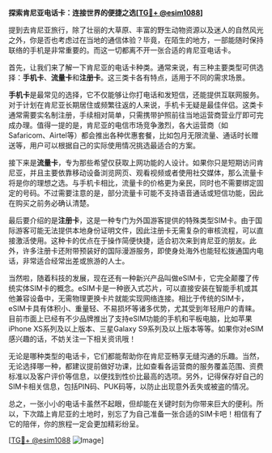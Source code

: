**探索肯尼亚电话卡：连接世界的便捷之选[[TG💪+ @esim1088](https://t.me/s/esim1088)]**

提到去肯尼亚旅行，除了壮丽的大草原、丰富的野生动物资源以及迷人的自然风光之外，你是否也考虑过在当地的通信体验？毕竟，在陌生的地方，一部能随时保持联络的手机是非常重要的。而这一切都离不开一张合适的肯尼亚电话卡。

首先，让我们来了解一下肯尼亚的电话卡种类。通常来说，有三种主要类型可供选择：**手机卡**、**流量卡**和**注册卡**。这三类卡各有特点，适用于不同的需求场景。

**手机卡**是最常见的选择，它不仅能够让你打电话和发短信，还能提供互联网服务。对于计划在肯尼亚长期居住或频繁往返的人来说，手机卡无疑是最佳伴侣。这类卡通常需要实名制注册，手续相对简单，只需携带护照前往当地运营商营业厅即可完成办理。值得一提的是，肯尼亚的电信市场竞争激烈，各大运营商（如Safaricom、Airtel等）都会推出各种优惠套餐，比如包月无限流量、通话时长赠送等，用户可以根据自己的实际使用情况挑选最适合的方案。

接下来是**流量卡**，专为那些希望仅获取上网功能的人设计。如果你只是短期访问肯尼亚，并且主要依靠移动设备浏览网页、观看视频或者使用社交媒体，那么流量卡将是你的理想之选。与手机卡相比，流量卡的价格更为亲民，同时也不需要绑定固定的号码。不过需要注意的是，部分流量卡可能不支持语音通话或短信功能，因此在购买之前务必确认清楚。

最后要介绍的是**注册卡**，这是一种专门为外国游客提供的特殊类型SIM卡。由于国际游客可能无法提供本地身份证明文件，因此注册卡无需复杂的审核流程，可以直接激活使用。这种卡的优点在于操作简便快捷，适合初次来到肯尼亚的朋友。此外，许多注册卡还附带预装好的国际漫游服务，即使身处海外也能轻松拨通国内电话，非常适合经常出差或旅游的人士。

当然啦，随着科技的发展，现在还有一种新兴产品叫做eSIM卡，它完全颠覆了传统实体SIM卡的概念。eSIM卡是一种嵌入式芯片，可以直接安装在智能手机或其他兼容设备中，无需物理更换卡片就能实现网络连接。相比于传统的SIM卡，eSIM卡具有体积小、重量轻、不易损坏等诸多优势，尤其受到年轻用户的青睐。目前市面上已经有不少品牌推出了支持eSIM功能的手机和平板电脑，比如苹果iPhone XS系列及以上版本、三星Galaxy S9系列及以上版本等等。如果你对eSIM感兴趣的话，不妨关注一下相关资讯哦！

无论是哪种类型的电话卡，它们都能帮助你在肯尼亚畅享无缝沟通的乐趣。当然，无论选择哪一种，都建议提前做好功课，比如查看各运营商的服务覆盖范围、资费标准以及客户评价等信息，以便找到性价比最高的选项。另外，记得保存好自己的SIM卡相关信息，包括PIN码、PUK码等，以防止出现意外丢失或被盗的情况。

总之，一张小小的电话卡虽然不起眼，但却能在关键时刻为你带来巨大的便利。所以，下次踏上肯尼亚的土地时，别忘了为自己准备一张合适的SIM卡吧！相信有了它的陪伴，你的旅程一定会更加精彩纷呈。

[[TG💪+ @esim1088](https://t.me/s/esim1088) ![Image](https://i.postimg.cc/4NQfJmqS/Snipaste-2025-05-13-00-14-12.png)]